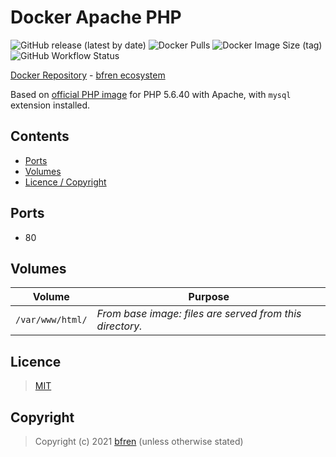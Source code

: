 # Docker Apache PHP

![GitHub release (latest by date)](https://img.shields.io/github/v/release/bfren/docker-apache-php) ![Docker Pulls](https://img.shields.io/docker/pulls/bfren/apache-php?label=pulls) ![Docker Image Size (tag)](https://img.shields.io/docker/image-size/bfren/apache-php/latest?label=size)<br/>
![GitHub Workflow Status](https://img.shields.io/github/workflow/status/bfren/docker-apache-php/dev-5_6?label=PHP+5.6)

[Docker Repository](https://hub.docker.com/r/bfren/apache-php) - [bfren ecosystem](https://github.com/bfren/docker)

Based on [official PHP image](https://hub.docker.com/_/php/) for PHP 5.6.40 with Apache, with `mysql` extension installed.

## Contents

* [Ports](#ports)
* [Volumes](#volumes)
* [Licence / Copyright](#licence)

## Ports

* 80

## Volumes

| Volume             | Purpose                                                  |
| ------------------ | -------------------------------------------------------- |
| `/var/www/html/`   | *From base image: files are served from this directory.* |

## Licence

> [MIT](https://mit.bfren.dev/2020)

## Copyright

> Copyright (c) 2021 [bfren](https://bfren.dev) (unless otherwise stated)
